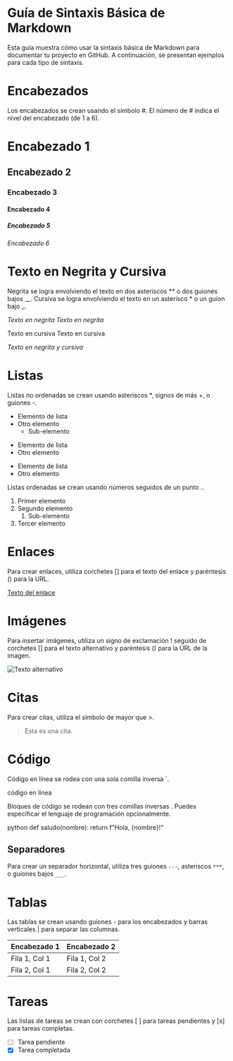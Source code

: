 # Guía de Sintaxis Básica de Markdown

Esta guía muestra cómo usar la sintaxis básica de Markdown para documentar tu proyecto en GitHub. A continuación, se presentan ejemplos para cada tipo de sintaxis.

# Encabezados

Los encabezados se crean usando el símbolo #. El número de # indica el nivel del encabezado (de 1 a 6).


# Encabezado 1
## Encabezado 2
### Encabezado 3
#### Encabezado 4
##### Encabezado 5
###### Encabezado 6

# Texto en Negrita y Cursiva
Negrita se logra envolviendo el texto en dos asteriscos ** o dos guiones bajos __.
Cursiva se logra envolviendo el texto en un asterisco * o un guion bajo _.

*Texto en negrita*
_Texto en negrita_

Texto en cursiva
Texto en cursiva

*Texto en negrita y cursiva*

# Listas
Listas no ordenadas se crean usando asteriscos *, signos de más +, o guiones -.

* Elemento de lista
* Otro elemento
  * Sub-elemento

+ Elemento de lista
+ Otro elemento

- Elemento de lista
- Otro elemento

Listas ordenadas se crean usando números seguidos de un punto ..

1. Primer elemento
2. Segundo elemento
   1. Sub-elemento
3. Tercer elemento

# Enlaces
Para crear enlaces, utiliza corchetes [] para el texto del enlace y paréntesis () para la URL.

[Texto del enlace](https://www.ejemplo.com)

# Imágenes
Para insertar imágenes, utiliza un signo de exclamación ! seguido de corchetes [] para el texto alternativo y paréntesis () para la URL de la imagen.

![Texto alternativo](https://www.ejemplo.com/imagen.jpg)

# Citas
Para crear citas, utiliza el símbolo de mayor que >.

> Esta es una cita.

# Código
Código en línea se rodea con una sola comilla inversa `.

código en línea

Bloques de código se rodean con tres comillas inversas . Puedes especificar el lenguaje de programación opcionalmente.

python
def saludo(nombre):
    return f"Hola, {nombre}!"


## Separadores

Para crear un separador horizontal, utiliza tres guiones `---`, asteriscos `***`, o guiones bajos `___`.

# Tablas
Las tablas se crean usando guiones - para los encabezados y barras verticales | para separar las columnas.

| Encabezado 1 | Encabezado 2 |
|--------------|--------------|
| Fila 1, Col 1| Fila 1, Col 2|
| Fila 2, Col 1| Fila 2, Col 2|

# Tareas
Las listas de tareas se crean con corchetes [ ] para tareas pendientes y [x] para tareas completas.

- [ ] Tarea pendiente
- [x] Tarea completada
